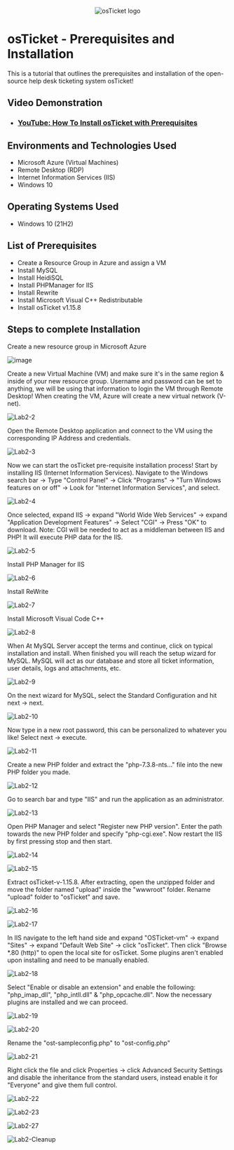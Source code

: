 <p align="center">
<img src="https://i.imgur.com/Clzj7Xs.png" alt="osTicket logo"/>
</p>

<h1>osTicket - Prerequisites and Installation</h1>
This is a tutorial that outlines the prerequisites and installation of the open-source help desk ticketing system osTicket!<br />

<h2>Video Demonstration</h2>

- ### [YouTube: How To Install osTicket with Prerequisites](https://www.youtube.com)

<h2>Environments and Technologies Used</h2>

- Microsoft Azure (Virtual Machines)
- Remote Desktop (RDP)
- Internet Information Services (IIS)
- Windows 10 

<h2>Operating Systems Used </h2>

- Windows 10</b> (21H2)

<h2>List of Prerequisites</h2>

- Create a Resource Group in Azure and assign a VM
- Install MySQL
- Install HeidiSQL 
- Install PHPManager for IIS
- Install Rewrite
- Install Microsoft Visual C++ Redistributable
- Install osTicket v1.15.8

<h2>Steps to complete Installation</h2>

Create a new resource group in Microsoft Azure

![image](https://github.com/user-attachments/assets/1b8e9395-a387-424c-a007-97f908d27b99)

Create a new Virtual Machine (VM) and make sure it's in the same region & inside of your new resource group. Username and password can be set to anything, we will be using that information to login the VM through Remote Desktop! When creating the VM, Azure will create a new virtual network (V-net). 

![Lab2-2](https://github.com/user-attachments/assets/9ce2d7dc-2e78-4a15-a8c6-4c4757761800)

Open the Remote Desktop application and connect to the VM using the corresponding IP Address and credentials.

![Lab2-3](https://github.com/user-attachments/assets/ea963cee-fea7-45f6-8824-d8064b95e122)

Now we can start the osTicket pre-requisite installation process! Start by installing IIS (Internet Information Services). Navigate to the Windows search bar -> Type "Control Panel" -> Click "Programs" -> "Turn Windows features on or off" -> Look for "Internet Information Services", and select.

![Lab2-4](https://github.com/user-attachments/assets/2777eebf-a8af-4dc4-baf9-0e565264e6ce)

Once selected, expand IIS -> expand "World Wide Web Services" -> expand "Application Development Features" -> Select "CGI" -> Press "OK" to download. Note: CGI will be needed to act as a middleman between IIS and PHP! It will execute PHP data for the IIS.

![Lab2-5](https://github.com/user-attachments/assets/3d1f184f-8672-44a0-a4f5-1c9c35c94cdb)

Install PHP Manager for IIS

![Lab2-6](https://github.com/user-attachments/assets/759cc292-09c1-455f-b4c6-21cd50e41669)

Install ReWrite 

![Lab2-7](https://github.com/user-attachments/assets/e976c365-488a-4c73-835c-ecc02c3a734c)

Install Microsoft Visual Code C++

![Lab2-8](https://github.com/user-attachments/assets/a6a9d6c4-a54f-40fe-be3c-2b2758754c2a)

When At MySQL Server accept the terms and continue, click on typical installation and install. When finished you will reach the setup wizard for MySQL. MySQL will act as our database and store all ticket information, user details, logs and attachments, etc.

![Lab2-9](https://github.com/user-attachments/assets/e1dfc8fd-651a-442d-98ca-87ceefcd6b3d)

On the next wizard for MySQL, select the Standard Configuration and hit next -> next.

![Lab2-10](https://github.com/user-attachments/assets/e64bdea9-575c-49a1-91b1-32e9c6a59d70)

Now type in a new root password, this can be personalized to whatever you like! Select next -> execute.

![Lab2-11](https://github.com/user-attachments/assets/57c43961-9838-432d-8e19-e5d1ec0ea01f)

Create a new PHP folder and extract the "php-7.3.8-nts..." file into the new PHP folder you made.

![Lab2-12](https://github.com/user-attachments/assets/ff7c6c6e-fee8-4ffb-bbe8-38af118a646c)

Go to search bar and type "IIS" and run the application as an administrator.

![Lab2-13](https://github.com/user-attachments/assets/532a62f9-1d07-499a-b7aa-6f6e9b444652)

Open PHP Manager and select "Register new PHP version". Enter the path towards the new PHP folder and specify "php-cgi.exe". Now restart the IIS by first pressing stop and then start.

![Lab2-14](https://github.com/user-attachments/assets/a2e18a17-f859-4660-b252-d7d9d21ef117)

![Lab2-15](https://github.com/user-attachments/assets/c959cc2f-4bbe-42d6-8fb0-e64a8bbed194)

Extract osTicket-v-1.15.8. After extracting, open the unzipped folder and move the folder named "upload" inside the "wwwroot" folder. Rename "upload" folder to "osTicket" and save.

![Lab2-16](https://github.com/user-attachments/assets/c9ef52f1-3a47-487b-81aa-06b1beb6380a)

![Lab2-17](https://github.com/user-attachments/assets/1acf2cdf-83db-4659-859f-f8b3768a13bc)

In IIS navigate to the left hand side and expand "OSTicket-vm" -> expand "Sites" -> expand "Default Web Site" -> click "osTicket". Then click "Browse *.80 (http)" to open the local site for osTicket. Some plugins aren't enabled upon installing and need to be manually enabled.

![Lab2-18](https://github.com/user-attachments/assets/f5e1366d-f137-47f4-b7be-e9a4b8fee610)

Select "Enable or disable an extension" and enable the following: "php_imap_dll", "php_intll.dll" & "php_opcache.dll". Now the necessary plugins are installed and we can proceed.

![Lab2-19](https://github.com/user-attachments/assets/53c34376-8cfd-4a4e-87f2-1cfc9398df87)

![Lab2-20](https://github.com/user-attachments/assets/e677671e-61f1-4094-b163-3e34d5389fbd)

Rename the "ost-sampleconfig.php" to "ost-config.php" 

![Lab2-21](https://github.com/user-attachments/assets/369709f1-8cbb-4a02-bd71-87e673692555)

Right click the file and click Properties -> click Advanced Security Settings and disable the inheritance from the standard users, instead enable it for "Everyone" and give them full control.

![Lab2-22](https://github.com/user-attachments/assets/380041c0-d01c-42c4-b8e7-2e7b10d34037)

![Lab2-23](https://github.com/user-attachments/assets/7796e41f-9abf-4285-b22d-2591bd995e84)




![Lab2-27](https://github.com/user-attachments/assets/00d8fbae-a071-4348-a42a-587006fe4b9f)

![Lab2-Cleanup](https://github.com/user-attachments/assets/fdd51c67-6f6b-4292-92c6-20c8543ac210)
